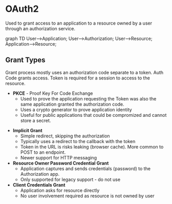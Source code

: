 # OAuth2

Used to grant access to an application to a resource owned by a user through an authorization service.

<div class="mermaid">
graph TD
    User-->Application;
    User-->Authorization;
    User-->Resource;
    Application-->Resource;
</div>

## Grant Types

Grant process mostly uses an authorization code separate to a token. Auth Code grants access. Token is required for a session to access to the resource.

-   **PKCE** - Proof Key For Code Exchange
    -   Used to prove the application requesting the Token was also the same application granted the authorization code.
    -   Uses a crypto generator to prove application identity
    -   Useful for public applications that could be compromized and cannot store a secret.

*   **Implicit Grant**
    -   Simple redirect, skipping the authorization
    -   Typically uses a redirect to the callback with the token
    -   Token in the URL is risks leaking (browser cache). More common to POST to an endpoint.
    -   Newer support for HTTP messaging
*   **Resource Owner Password Credential Grant**
    -   Application captures and sends credentials (password) to the Authorization app.
    -   Only supported for legacy support - do not use
*   **Client Credentials Grant**
    -   Application asks for resource directly
    -   No user involvement required as resource is not owned by user
